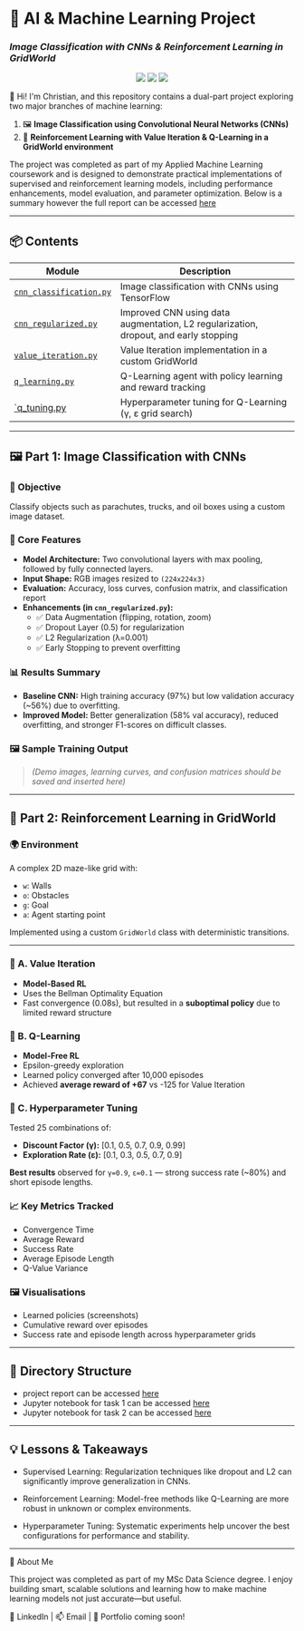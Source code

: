 # 🧠 AI & Machine Learning Project  
### *Image Classification with CNNs & Reinforcement Learning in GridWorld*

<p align="center">
  <img src="https://img.shields.io/badge/python-3.10+-blue.svg" />
  <img src="https://img.shields.io/badge/Framework-TensorFlow%2C%20CustomEnv-lightgrey" />
  <img src="https://img.shields.io/badge/Status-Completed-brightgreen" />
</p>

👋 Hi! I'm Christian, and this repository contains a dual-part project exploring two major branches of machine learning:

1. 🖼️ **Image Classification using Convolutional Neural Networks (CNNs)**  
2. 🚀 **Reinforcement Learning with Value Iteration & Q-Learning in a GridWorld environment**

The project was completed as part of my Applied Machine Learning coursework and is designed to demonstrate practical implementations of supervised and reinforcement learning models, including performance enhancements, model evaluation, and parameter optimization. Below is a summary however the full report can be accessed [here](https://github.com/ifashec123/AI-ML-Image-Class-Gridworld/blob/main/MLreport.pdf)

---

## 📦 Contents
| Module | Description |
|--------|-------------|
| [`cnn_classification.py`](https://github.com/ifashec123/AI-ML-Image-Class-Gridworld/blob/main/Task1_code.ipynb) | Image classification with CNNs using TensorFlow |
| [`cnn_regularized.py`](https://github.com/ifashec123/AI-ML-Image-Class-Gridworld/blob/main/Task1_code.ipynb) | Improved CNN using data augmentation, L2 regularization, dropout, and early stopping |
| [`value_iteration.py`](https://github.com/ifashec123/AI-ML-Image-Class-Gridworld/blob/main/Task2_code.ipynb) | Value Iteration implementation in a custom GridWorld |
| [`q_learning.py`](https://github.com/ifashec123/AI-ML-Image-Class-Gridworld/blob/main/Task2_code.ipynb) | Q-Learning agent with policy learning and reward tracking |
| [`q_tuning.py](https://github.com/ifashec123/AI-ML-Image-Class-Gridworld/blob/main/Task2_code.ipynb) | Hyperparameter tuning for Q-Learning (γ, ε grid search) |

---

## 🖼️ Part 1: Image Classification with CNNs

### 🧠 Objective
Classify objects such as parachutes, trucks, and oil boxes using a custom image dataset.

### 🔧 Core Features
- **Model Architecture:** Two convolutional layers with max pooling, followed by fully connected layers.
- **Input Shape:** RGB images resized to `(224x224x3)`
- **Evaluation:** Accuracy, loss curves, confusion matrix, and classification report
- **Enhancements (in `cnn_regularized.py`):**
  - ✅ Data Augmentation (flipping, rotation, zoom)
  - ✅ Dropout Layer (0.5) for regularization
  - ✅ L2 Regularization (λ=0.001)
  - ✅ Early Stopping to prevent overfitting

### 📊 Results Summary
- **Baseline CNN:** High training accuracy (97%) but low validation accuracy (~56%) due to overfitting.
- **Improved Model:** Better generalization (58% val accuracy), reduced overfitting, and stronger F1-scores on difficult classes.

### 🖼️ Sample Training Output
> *(Demo images, learning curves, and confusion matrices should be saved and inserted here)*

---

## 🧭 Part 2: Reinforcement Learning in GridWorld

### 🌍 Environment
A complex 2D maze-like grid with:
- `w`: Walls
- `o`: Obstacles
- `g`: Goal
- `a`: Agent starting point

Implemented using a custom `GridWorld` class with deterministic transitions.

---

### 📘 A. Value Iteration
- **Model-Based RL**
- Uses the Bellman Optimality Equation
- Fast convergence (0.08s), but resulted in a **suboptimal policy** due to limited reward structure

### 📘 B. Q-Learning
- **Model-Free RL**
- Epsilon-greedy exploration
- Learned policy converged after 10,000 episodes
- Achieved **average reward of +67** vs -125 for Value Iteration

### 📘 C. Hyperparameter Tuning
Tested 25 combinations of:
- **Discount Factor (γ):** [0.1, 0.5, 0.7, 0.9, 0.99]
- **Exploration Rate (ε):** [0.1, 0.3, 0.5, 0.7, 0.9]

**Best results** observed for `γ=0.9`, `ε=0.1` — strong success rate (~80%) and short episode lengths.

### 📈 Key Metrics Tracked
- Convergence Time
- Average Reward
- Success Rate
- Average Episode Length
- Q-Value Variance

### 🖼️ Visualisations
- Learned policies (screenshots)
- Cumulative reward over episodes
- Success rate and episode length across hyperparameter grids

---

## 📂 Directory Structure
- project report can be accessed [here](https://github.com/ifashec123/AI-ML-Image-Class-Gridworld/blob/main/MLreport.pdf)
- Jupyter notebook for task 1 can be accessed [here](https://github.com/ifashec123/AI-ML-Image-Class-Gridworld/blob/main/Task1_code.ipynb)
- Jupyter notebook for task 2 can be accessed [here](https://github.com/ifashec123/AI-ML-Image-Class-Gridworld/blob/main/Task2_code.ipynb)

---
## 💡 Lessons & Takeaways
- Supervised Learning: Regularization techniques like dropout and L2 can significantly improve generalization in CNNs.

- Reinforcement Learning: Model-free methods like Q-Learning are more robust in unknown or complex environments.

- Hyperparameter Tuning: Systematic experiments help uncover the best configurations for performance and stability.
---
🙋 About Me

This project was completed as part of my MSc Data Science degree. I enjoy building smart, scalable solutions and learning how to make machine learning models not just accurate—but useful.

🔗 LinkedIn | 📫 Email | 💼 Portfolio coming soon!



